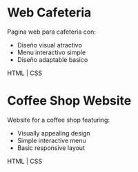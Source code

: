 # Web Cafeteria

Pagina web para cafeteria con:

- Diseño visual atractivo
- Menu interactivo simple
- Diseño adaptable basico

HTML | CSS



# Coffee Shop Website

Website for a coffee shop featuring:

- Visually appealing design
- Simple interactive menu
- Basic responsive layout

HTML | CSS
